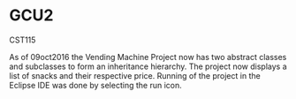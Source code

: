 # GCU2
CST115

As of 09oct2016 the Vending Machine Project now has two abstract classes and subclasses to form an inheritance hierarchy.  The project now displays a list of snacks and their respective price.  Running of the project in the Eclipse IDE was done by selecting the run icon.
